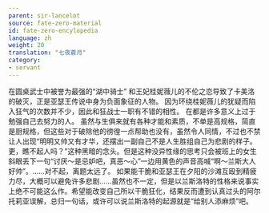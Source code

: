 ```yaml
---
parent: sir-lancelot
source: fate-zero-material
id: fate-zero-encylopedia
language: zh
weight: 20
translation: "七夜蒼月"
category:
- servant
---
```


在圆桌武士中被誉为最强的“湖中骑士”
和王妃桂妮薇儿的不伦之恋导致了卡美洛的破灭，正是亚瑟王传说中身为负面象征的人物。
因为环绕桂妮薇儿的犹疑而陷入狂气的次数并不少，因此和狂战士一职有不错的相性。
在都是许多意义上过于勉强自己去努力的人。
虽然与生俱来就有各种才能和素质，不单是高规格，简直是厨规格，但这些对于破除他的徬徨一点帮助也没有，虽然令人同情，不过也不禁让人出现“明明又帅又有才华，还摆出一副自己不是人生胜组自己为悲剧的样子。更，瞧不起人吗？”这种黑暗的念头。但是这种没异性缘的思考只会被班上的女生斜眼丢下一句“讨厌～是忌妒吧，真恶～心”一边用黄色的声音高喊“啊～兰斯大人好帅”。……对不起，离题太远了。
如果能干脆和亚瑟王在夕阳的沙滩互殴到精疲力尽，大概可以避免许多悲剧……虽然也不一定，但是以兰斯洛特的性格来说事实上绝不可能这么作。希望能改变自己所以干脆狂化，结果反而遭到认真过头的阿尔托莉亚误解，总归一句话，或许可以说兰斯洛特的起源就是“给别人添麻烦”吧。
